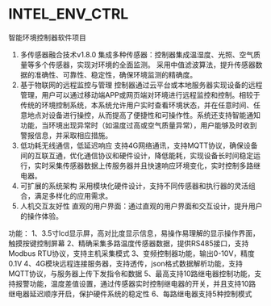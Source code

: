 # INTEL_ENV_CTRL
智能环境控制器软件项目
1. 多传感器融合技术v1.8.0
集成多种传感器：控制器集成温湿度、光照、空气质量等多个传感器，实现对环境的全面监测。
采用中值滤波算法，提升传感器数据的准确性、可靠性、稳定性，确保环境监测的精确度。
2. 基于物联网的远程监控与管理
控制器通过云平台或本地服务器实现设备的远程管理，用户可以通过移动端APP或网页端对环境进行远程监控和控制。相较于传统的环境控制系统，本系统允许用户实时查看环境状态，并在任意时间、任意地点对设备进行操控，从而提高了便捷性和可操作性。系统还支持智能通知功能，当环境出现异常时（如温度过高或空气质量异常），用户能够及时收到警报信息，并采取相应措施。
3. 低功耗无线通信，低延迟响应
支持4G网络通讯，支持MQTT协议，确保设备间的互联互通，优化通信协议和硬件设计，降低能耗，实现设备长时间稳定运行，实时采集传感器数据上传服务器并且快速响应环境变化，实时控制多路继电器。
4. 可扩展的系统架构
采用模块化硬件设计，支持不同传感器和执行器的灵活组合，满足多样化的应用需求。
5. 人机交互友好性
直观的用户界面：通过直观的用户界面和交互设计，提升用户的操作体验。

功能：
1、3.5寸lcd显示屏，高对比度显示信息，易操作易理解的显示操作界面，触摸按键控制屏幕
2、精确采集多路温度传感器数据，提供RS485接口，支持Modbus RTU协议，支持主机采集模式
3、变频控制器功能，输出0-10V，精度0.1V
4、4G模块远程连接服务器，支持透传，json格式数据解析功能，支持MQTT协议，与服务器上传下发指令和数据
5、最高支持10路继电器控制功能，支持报警功能，温度差值设置，通过传感器实时控制继电器的开关，并且支持10路继电器延迟顺序开启，保护硬件系统的稳定性
6、每路继电器支持5种控制模式
